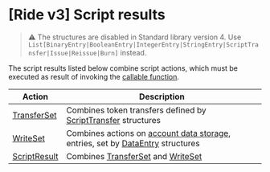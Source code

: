 # [Ride v3] Script results

> :warning: The structures are disabled in Standard library version 4. Use `List[BinaryEntry|BooleanEntry|IntegerEntry|StringEntry|ScriptTransfer|Issue|Reissue|Burn]` instead.

The script results listed below combine script actions, which must be executed as result of invoking the [callable function](/en/ride/v4/functions/callable-function).

| Action | Description |
|---|---|
| [TransferSet](/en/ride/v4/structures/script-results/transfer-set) | Combines token transfers defined by [ScriptTransfer](/en/ride/v4/structures/script-actions/script-transfer) structures |
| [WriteSet](/en/ride/v4/structures/script-results/write-set) | Combines actions on [account data storage](/en/blockchain/account/account-data-storage), entries, set by [DataEntry](/en/ride/v4/structures/script-actions/data-entry) structures |
| [ScriptResult](/en/ride/v4/structures/script-results/script-result) | Combines [TransferSet](/en/ride/v4/structures/script-results/transfer-set) and [WriteSet](/en/ride/v4/structures/script-results/write-set) |
